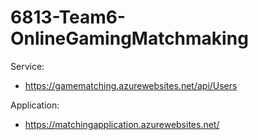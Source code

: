 # 6813-Team6-OnlineGamingMatchmaking

Service:
 * https://gamematching.azurewebsites.net/api/Users

Application:
 * https://matchingapplication.azurewebsites.net/
